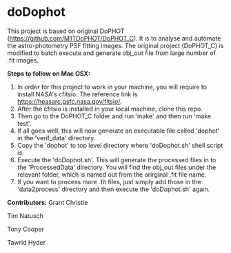# doDophot
This project is based on original DoPHOT (https://github.com/M1TDoPHOT/DoPHOT_C).
It is to analyse and automate the astro-photometry PSF fitting images. The original project (DoPHOT_C) is modified to batch execute and generate obj_out file from large number of .fit images.

<b>Steps to follow on Mac OSX:</b>
1. In order for this project to work in your machine, you will require to install NASA's cfitsio. The reference link is https://heasarc.gsfc.nasa.gov/fitsio/. 
2. After the cfitsio is installed in your local machine, clone this repo.
3. Then go to the DoPHOT_C folder and run 'make' and then run 'make test'.
4. If all goes well, this will now generate an executable file called 'dophot' in the 'verif_data' directory. 
5. Copy the 'dophot' to top level directory where 'doDophot.sh' shell script is.
6. Execute the 'doDophot.sh'. This will generate the processed files in to the 'ProcessedData' directory. You will find the obj_out files under the relevant folder, which is named out from the orirginal .fit file name.
7. If you want to process more .fit files, just simply add those in the 'data2process' directory and then execute the 'doDophot.sh' again.

<b>Contributors:</b>
Grant Christie

Tim Natusch

Tony Cooper

Tawrid Hyder 

